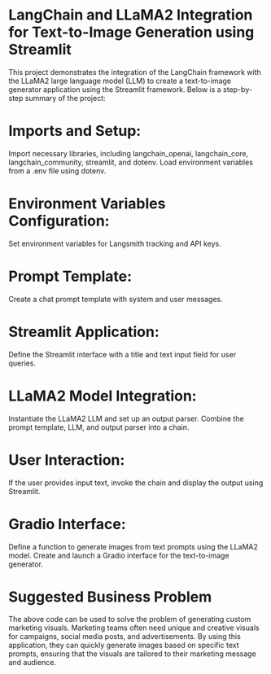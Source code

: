 # LangChain and LLaMA2 Integration for Text-to-Image Generation using Streamlit

This project demonstrates the integration of the LangChain framework with the LLaMA2 large language model (LLM) to create a text-to-image generator application using the Streamlit framework. Below is a step-by-step summary of the project:

# Imports and Setup:
Import necessary libraries, including langchain_openai, langchain_core, langchain_community, streamlit, 
and dotenv. Load environment variables from a .env file using dotenv. 

# Environment Variables Configuration:
Set environment variables for Langsmith tracking and API keys. 

# Prompt Template:
Create a chat prompt template with system and user messages. 

# Streamlit Application:
Define the Streamlit interface with a title and text input field for user queries. 

# LLaMA2 Model Integration:
Instantiate the LLaMA2 LLM and set up an output parser. Combine the prompt template, LLM, and output parser into a chain. 

# User Interaction:
If the user provides input text, invoke the chain and display the output using Streamlit. 

# Gradio Interface:
Define a function to generate images from text prompts using the LLaMA2 model. Create and launch a Gradio interface for the text-to-image generator. 

# Suggested Business Problem 
The above code can be used to solve the problem of generating custom marketing visuals. Marketing teams often need unique and creative visuals for campaigns, social media posts, and advertisements. By using this application, they can quickly generate images based on specific text prompts, ensuring that the visuals are tailored to their marketing message and audience.
